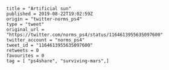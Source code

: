 ```
title = "Artificial sun"
published = 2019-08-22T19:02:59Z
origin = "twitter-norms_ps4"
type = "tweet"
original_url = "https://twitter.com/norms_ps4/status/1164613955635097600"
twitter_account = "norms_ps4"
tweet_id = "1164613955635097600"
retweets = 0
favourites = 0
tag = [ "ps4share", "surviving-mars",]
```

<p class='image'><img src='https://mnf.m17s.net/2019/08/22/ECmKOGXWkAIz5eQ.jpg' alt=''></p>

